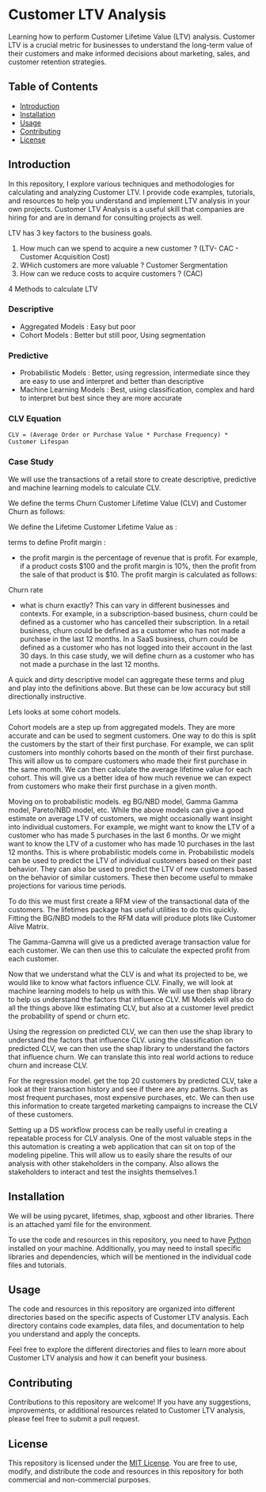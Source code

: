 # Customer LTV Analysis

Learning how to perform Customer Lifetime Value (LTV) analysis. Customer LTV is a crucial metric for businesses to understand the long-term value of their customers and make informed decisions about marketing, sales, and customer retention strategies.

## Table of Contents

- [Introduction](#introduction)
- [Installation](#installation)
- [Usage](#usage)
- [Contributing](#contributing)
- [License](#license)

## Introduction

In this repository, I explore various techniques and methodologies for calculating and analyzing Customer LTV. I provide code examples, tutorials, and resources to help you understand and implement LTV analysis in your own projects.
Customer LTV Analysis is a useful skill that companies are hiring for and are in demand for consulting projects as well. 

LTV has 3 key factors to the business goals. 

1. How much can we spend to acquire a new customer ? (LTV- CAC - Customer Acquisition Cost)
2. WHich customers are more valuable ? Customer Sergmentation
3. How can we reduce costs to acquire customers ? (CAC)

4 Methods to calculate LTV

### Descriptive 
  - Aggregated Models : Easy but poor
  - Cohort Models : Better but still poor, Using segmentation
### Predictive
  - Probabilistic Models : Better, using regression, intermediate since they are easy to use and interpret and better than descriptive
  - Machine Learning Models : Best, using classification, complex and hard to interpret but best since they are more accurate

### CLV Equation 
  
```mathtex
CLV = (Average Order or Purchase Value * Purchase Frequency) *  Customer Lifespan
```

### Case Study

We will use the transactions of a retail store to create descriptive, predictive and machine learning models to calculate CLV.

We define the terms Churn Customer Lifetime Value (CLV) and Customer Churn as follows:

We define the Lifetime Customer Lifetime Value  as : 

terms to define 
Profit margin : 
   - the profit margin is the percentage of revenue that is profit. For example, if a product costs $100 and the profit margin is 10%, then the profit from the sale of that product is $10. The profit margin is calculated as follows:

Churn rate 
   - what is churn exactly? This can vary in different businesses and contexts. For example, in a subscription-based business, churn could be defined as a customer who has cancelled their subscription. In a retail business, churn could be defined as a customer who has not made a purchase in the last 12 months. In a SaaS business, churn could be defined as a customer who has not logged into their account in the last 30 days. In this case study, we will define churn as a customer who has not made a purchase in the last 12 months.

A quick and dirty descriptive model can aggregate these terms and plug and play into the definitions above. But these can be low accuracy but still directionally instructive. 


Lets looks at some cohort models.

Cohort models are a step up from aggregated models. They are more accurate and can be used to segment customers. One way to do this is split the customers by the start of their first purchase. For example, we can split customers into monthly cohorts based on the month of their first purchase. This will allow us to compare customers who made their first purchase in the same month. We can then calculate the average lifetime value for each cohort. This will give us a better idea of how much revenue we can expect from customers who make their first purchase in a given month.

Moving on to probabilistic models. eg BG/NBD model, Gamma Gamma model, Pareto/NBD model, etc.
While the above models can give a good estimate on average LTV of customers, we might occasionally want insight into individual customers. For example, we might want to know the LTV of a customer who has made 5 purchases in the last 6 months. Or we might want to know the LTV of a customer who has made 10 purchases in the last 12 months. This is where probabilistic models come in. Probabilistic models can be used to predict the LTV of individual customers based on their past behavior. They can also be used to predict the LTV of new customers based on the behavior of similar customers. These then become useful to mmake projections for various time periods.

To do this we must first create a RFM view of the transactional data of the customers. The lifetimes package has useful utilities to do this quickly. Fitting the BG/NBD models to the RFM data will produce plots like Customer Alive Matrix. 

The Gamma-Gamma will give us a predicted average transaction value for each customer. We can then use this to calculate the expected profit from each customer. 

Now that we understand what the CLV is and what its projected to be, we would like to know what factors influence CLV. 
Finally, we will look at machine learning models to help us with this. We will use then shap library to help us understand the factors that influence CLV. Ml Models will also do all the things above like estimating CLV, but also at a customer level predict the probability of spend or churn etc.


Using the regression on predicted CLV, we can then use the shap library to understand the factors that influence CLV.
using the classification on predicted CLV, we can then use the shap library to understand the factors that influence churn. We can translate this into real world actions to reduce churn and increase CLV. 

For the regression model. get the top 20 customers by predicted CLV, take a look at their transaction history and see if there are any patterns. Such as most frequent purchases, most expensive purchases, etc. We can then use this information to create targeted marketing campaigns to increase the CLV of these customers. 


Setting up a DS workflow process can be really useful in creating a repeatable process for CLV analysis.
One of the most valuable steps in the this automation is creating a web application that can sit on top of the 
modeling pipeline. This will allow us to easily share the results of our analysis with other stakeholders in the company. Also allows the stakeholders to interact and test the insights themselves.1


## Installation

We will be using pycaret, lifetimes, shap, xgboost and other libraries. There is an attached yaml file for the environment.

To use the code and resources in this repository, you need to have [Python](https://www.python.org/) installed on your machine. Additionally, you may need to install specific libraries and dependencies, which will be mentioned in the individual code files and tutorials.

## Usage

The code and resources in this repository are organized into different directories based on the specific aspects of Customer LTV analysis. Each directory contains code examples, data files, and documentation to help you understand and apply the concepts.

Feel free to explore the different directories and files to learn more about Customer LTV analysis and how it can benefit your business.

## Contributing

Contributions to this repository are welcome! If you have any suggestions, improvements, or additional resources related to Customer LTV analysis, please feel free to submit a pull request.

## License

This repository is licensed under the [MIT License](LICENSE). You are free to use, modify, and distribute the code and resources in this repository for both commercial and non-commercial purposes.
